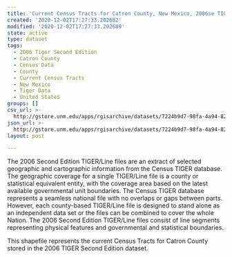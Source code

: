 ```yaml
---
title: 'Current Census Tracts for Catron County, New Mexico, 2006se TIGER'
created: '2020-12-02T17:27:33.202682'
modified: '2020-12-02T17:27:33.202689'
state: active
type: dataset
tags:
  - 2006 Tiger Second Edition
  - Catron County
  - Census Data
  - County
  - Current Census Tracts
  - New Mexico
  - Tiger Data
  - United States
groups: []
csv_url: >-
  http://gstore.unm.edu/apps/rgisarchive/datasets/7224b9d7-98fa-4a94-82ac-91454024da91/tgr2006se_catr_trtcu.derived.csv
json_url: >-
  http://gstore.unm.edu/apps/rgisarchive/datasets/7224b9d7-98fa-4a94-82ac-91454024da91/tgr2006se_catr_trtcu.derived.json
layout: post

---
```

The 2006 Second Edition TIGER/Line files are an extract of selected geographic and cartographic information from the Census TIGER database.  The geographic coverage for a single TIGER/Line file is a county or statistical equivalent entity, with the coverage area based on the latest available governmental unit boundaries. The Census TIGER database represents a seamless national file with no overlaps or gaps between parts.  However, each county-based TIGER/Line file is designed to stand alone as an independent data set or the files can be combined to cover the whole Nation.  The 2006 Second Edition  TIGER/Line files consist of line segments representing physical features and governmental and statistical boundaries.  

This shapefile represents the current Census Tracts for Catron County stored in the 2006 TIGER Second Edition dataset.
